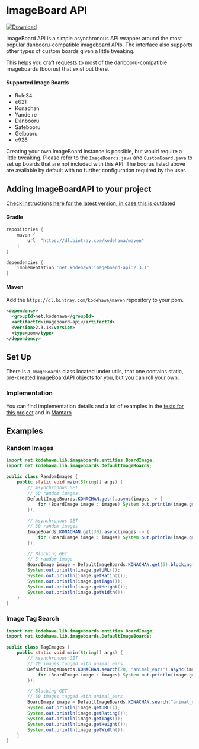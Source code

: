 # ImageBoard API
 [ ![Download](https://api.bintray.com/packages/kodehawa/maven/imageboard-api/images/download.svg) ](https://bintray.com/kodehawa/maven/imageboard-api/_latestVersion) 
 
ImageBoard API is a simple asynchronous API wrapper around 
    the most popular danbooru-compatible imageboard APIs.
    The interface also supports other types of custom boards
    given a little tweaking.

This helps you craft requests to most of the danbooru-compatible imageboards (boorus) that exist out there. 

#### Supported Image Boards
 * Rule34
 * e621
 * Konachan
 * Yande.re
 * Danbooru
 * Safebooru
 * Gelbooru
 * e926

Creating your own ImageBoard instance is possible, but would require a little tweaking.
    Please refer to the `ImageBoards.java` and `CustomBoard.java` to set up boards that are not included
    with this API. The boorus listed above are available by default with no further configuration required by the user.

## Adding ImageBoardAPI to your project
[Check instructions here for the latest version, in case this is outdated](https://bintray.com/kodehawa/maven/imageboard-api/_latestVersion)

#### Gradle
```groovy
repositories {
    maven {
        url  "https://dl.bintray.com/kodehawa/maven" 
    }
}

dependencies { 
    implementation 'net.kodehawa:imageboard-api:2.3.1'
}
```

#### Maven
Add the `https://dl.bintray.com/kodehawa/maven` repository to your pom.
```xml
<dependency>
  <groupId>net.kodehawa</groupId>
  <artifactId>imageboard-api</artifactId>
  <version>2.3.1</version>
  <type>pom</type>
</dependency>
```

## Set Up
There is a `ImageBoards` class located under utils, that one contains static, pre-created 
    ImageBoardAPI objects for you, but you can roll your own.
   

### Implementation
You can find implementation details and a lot of examples in the [tests for this project](https://github.com/Kodehawa/imageboard-api/blob/master/src/test/java/net/kodehawa/lib/imageboards/ImageBoardTest.java) and in [Mantaro](https://github.com/Mantaro/MantaroBot/blob/master/src/main/java/net/kodehawa/mantarobot/commands/image/ImageboardUtils.java#L54)

## Examples
### Random Images
```java
import net.kodehawa.lib.imageboards.entities.BoardImage;
import net.kodehawa.lib.imageboards.DefaultImageBoards;

public class RandomImages {
    public static void main(String[] args) {
        // Asynchronous GET
        // 60 random images
        DefaultImageBoards.KONACHAN.get().async(images -> {
            for (BoardImage image : images) System.out.println(image.getURL());
        });
        
        // Asynchronous GET
        // 30 random images
        ImageBoards.KONACHAN.get(30).async(images -> {
            for (BoardImage image : images) System.out.println(image.getURL());
        });

        // Blocking GET
        // 5 random image
        BoardImage image = DefaultImageBoards.KONACHAN.get(5).blocking().get(0);
        System.out.println(image.getURL());
        System.out.println(image.getRating());
        System.out.println(image.getTags());
        System.out.println(image.getHeight());
        System.out.println(image.getWidth());
    }
}
```

### Image Tag Search
```java
import net.kodehawa.lib.imageboards.entities.BoardImage;
import net.kodehawa.lib.imageboards.DefaultImageBoards;

public class TagImages {
    public static void main(String[] args) {
        // Asynchronous GET
        // 20 images tagged with animal_ears
        DefaultImageBoards.KONACHAN.search(20, "animal_ears").async(images -> {
            for (BoardImage image : images) System.out.println(image.getURL());
        });

        // Blocking GET
        // 60 images tagged with animal_ears
        BoardImage image = DefaultImageBoards.KONACHAN.search("animal_ears").blocking().get(0);
        System.out.println(image.getURL());
        System.out.println(image.getRating());
        System.out.println(image.getTags());
        System.out.println(image.getHeight());
        System.out.println(image.getWidth());
    }
}
```
